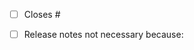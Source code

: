 <!--
Thanks for opening a PR to scanpy!
Please be sure to follow the guidelines in our contribution guide (https://scanpy.readthedocs.io/en/latest/dev/index.html) to familiarize yourself with our workflow and speed up review.
-->

<!-- Please check (“- [x]”) and fill in the following box -->
- [ ] Closes #
<!-- Only check the following box if you did not include release nodes -->
- [ ] Release notes not necessary because:
